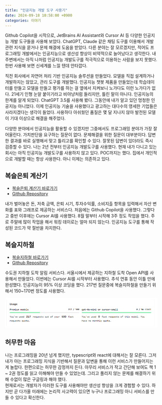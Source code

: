 ```yaml
---
title: "인공지능 개발 도구 사용기"
date: 2024-09-18 10:58:00 +0900
categories: 이야기
---
```


Github Copilot을 시작으로, JetBrains AI Assistant와 Cursor AI 등 다양한 인공지능 개발 도구들을 사용해 보았다. ChatGPT, Claude 같은 채팅 도구를 이용해서 개발 관련 지식을 묻거나 문제 해결에 도움을 받았다. 다른 분야는 잘 모르겠지만, 적어도 프로그래밍 개발에서는 인공지능으로 생산성 향상이 비약적으로 늘어났다고 생각한다. 내 주변에서는 아직 나처럼 인공지능 개발도구를 적극적으로 이용하는 사람을 보지 못했다. 한번 사용해 보면 신세계를 느낄 텐데 안타깝다.

직전 회사에서 자연어 처리 기반 인공지능 솔루션을 만들었다. 모델을 직접 설계하거나 개발하지는 않았고, 관리 도구를 개발했다. 인공지능 챗봇 제품을 만들었는데 학습데이터를 만들고 모델을 만들고 평가를 하는 걸 옆에서 지켜보니 노가다도 이런 노가다가 없다. 21세기 인형 눈알 붙이기라고 비아냥처럼 들리지만, 틀린 말이 아니다. 인공지능의 한계를 알게 되었다. ChatGPT 3.5를 사용해 봤다. 그동안에 내가 알고 있던 멍청한 인공지능 아니었다. 이제 인공지능 기술을 사용했다고 광고하는 대다수의 영세한 기업들은 사라지겠다는 생각이 들었다. 사용하다 아쉬웠던 품질은 몇 달 지나지 않아 발전된 모델이 기대 이상으로 해결을 해주었다.

다양한 분야에서 인공지능을 활용할 수 있겠지만 그중에서도 프로그래밍 분야가 가장 잘 어울린다. 가치판단을 요구하는 질문이 없다. 문제해결을 위한 질문이 대부분이다. 답변한 결과를 바로 실행해서 맞고 틀리고를 확인할 수 있다. 잘못된 답변이 있더라도 즉시 검증할 수 있다. 나는 2년 전부터 인공지능 개발도구를 사용했다. 현재 내가 다니고 있는 회사는 아직 인공지능 개발도구를 사용하지 않고 있다. POC까지는 했다. 집에서 개인적으로 개발할 때는 항상 사용한다. 아니 이제는 의존하고 있다.

## 복슬은퇴 계산기

- [복슬은퇴 계산기 바로가기](https://retire.boksl.com)
- [Github Repository](https://github.com/setvect/BokslRetire)

내가 벌어놓은 돈, 저축 금액, 은퇴 시기, 투자수익률, 소비지출 항목을 입력해서 자산 변화를 표와 그래프로 제공하는 서비스다. 처음에는 Github Copilot을 사용했다. 그렇다고 중반 이후에는 Cursor AI를 사용했다. 8월 말부터 시작해 3주 정도 작업을 했다. 주로 주말에 많이 작업을 해서 워킹 데이로는 얼마 되지 않는다. 인공지능 도구를 통해 작성된 코드가 약 절반을 차지한다.

## 복슬지하철

- [복슬지하철 바로가기](https://subway.boksl.com)
- [Github Repository](https://github.com/setvect/BokslSubwayWeb)

수도권 지하철 도착 알림 서비스다. 서울시에서 제공하는 지하철 도착 Open API를 사용해서 만들었다. 이번에는 Cursor AI를 시작부터 사용했다. 추석 연휴 동안 이틀 만에 완성했다. 인공지능이 95% 이상 코딩을 했다. 217번 질문중에 복슬지하철을 만들기 위해서 150~170번 정도를 사용했다.

![alt text](images/image-1.png)

## 허무한 마음

나는 프로그래밍을 20년 넘게 했지만, typescript와 react에 대해서는 잘 모른다. 그저 내가 아는 프로그래밍 지식을 기반해서 질문과 답변을 통해 이런 서비스가 만들어지는 게 놀랍다. 한편으로는 허무한 감정까지 든다. 아무리 서비스가 작고 간단해 보여도 책 1 ~ 2권 정도를 읽고 이해해야 만들 수 있었는데. 그리고 풀리지 않는 문제를 해결하기 위해 수없이 많은 구글링과 해야 했다.<br>
현재로서는 개발자가 이러한 도구를 사용해야만 생산성 향상을 크게 경험할 수 있다. 하지만 곧 다가올 미래에는 논리적 사고력이 있으면 누구나 프로그래밍 아니 서비스를 만들 수 있다고 확신한다.
